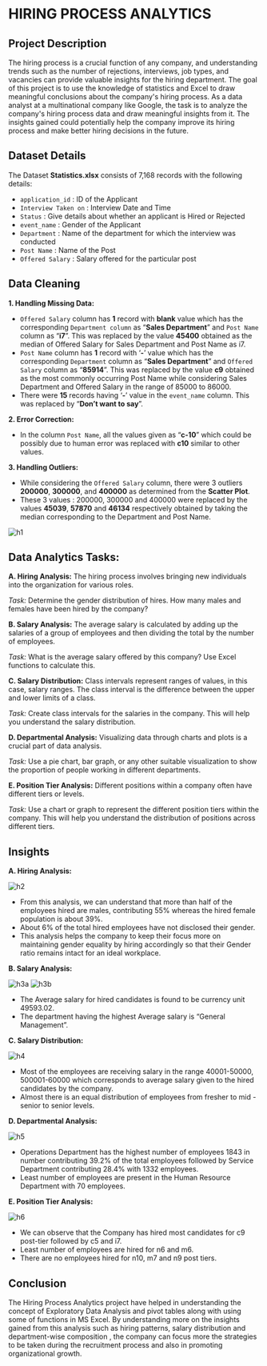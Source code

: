 # HIRING PROCESS ANALYTICS

## Project Description

The hiring process is a crucial function of any company, and understanding trends such as the number of rejections, interviews, job types, and vacancies can provide valuable insights for the hiring department. The goal of this project is to use the knowledge of statistics and Excel to draw meaningful conclusions about the company's hiring process. As a data analyst at a multinational company like Google, the task is to analyze the company's hiring process data and draw meaningful insights from it. The insights gained could potentially help the company improve its hiring process and make better hiring decisions in the future.

## Dataset Details

The Dataset **Statistics.xlsx** consists of 7,168 records with the following details:
- `application_id` : ID of the Applicant
- `Interview Taken on` : Interview Date and Time
- `Status` : Give details about whether an applicant is Hired or Rejected
- `event_name` : Gender of the Applicant
- `Department` : Name of the department for which the interview was conducted
- `Post Name` : Name of the Post
- `Offered Salary` : Salary offered for the particular post

## Data Cleaning

**1. Handling Missing Data:**

- `Offered Salary` column has **1** record with **blank** value which has the corresponding `Department column` as “**Sales Department**” and `Post Name` column as “**i7**”. This was replaced by the value **45400** obtained as the median of Offered Salary for Sales Department and Post Name as i7.
- `Post Name` column has **1** record with ‘**-**’ value which has the corresponding `Department` column as “**Sales Department**” and `Offered Salary` column as “**85914**”. This was replaced by the value **c9** obtained as the most commonly occurring Post Name while considering Sales Department and Offered Salary in the range of 85000 to 86000.
- There were **15** records having ‘**-**’ value in the `event_name` column. This was replaced by “**Don’t want to say**”.

**2. Error Correction:**

- In the column `Post Name`, all the values given as “**c-10**” which could be possibly due to human error was replaced with **c10** similar to other values.

**3. Handling Outliers:**

- While considering the `Offered Salary` column, there were 3 outliers **200000**, **300000**, and **400000** as determined from the **Scatter Plot**.
- These 3 values : 200000, 300000 and 400000 were replaced by the values **45039**, **57870** and **46134** respectively obtained by taking the median corresponding to the Department and Post Name.
  
![h1](https://github.com/Sruthi-Suresh22/Hiring-Process-Analytics/assets/162356465/4ea2c8f1-ed18-4cfd-9f8b-fbeb38bffd25)

## Data Analytics Tasks:

**A. Hiring Analysis:** The hiring process involves bringing new individuals into the organization for various roles.

*Task:* Determine the gender distribution of hires. How many males and females have been hired by the company?

**B. Salary Analysis:** The average salary is calculated by adding up the salaries of a group of employees and then dividing the total by the number of employees.

*Task:* What is the average salary offered by this company? Use Excel functions to calculate this.

**C. Salary Distribution:** Class intervals represent ranges of values, in this case, salary ranges. The class interval is the difference between the upper and lower limits of a class.

*Task:* Create class intervals for the salaries in the company. This will help you understand the salary distribution.

**D. Departmental Analysis:** Visualizing data through charts and plots is a crucial part of data analysis.

*Task:* Use a pie chart, bar graph, or any other suitable visualization to show the proportion of people working in different departments.

**E. Position Tier Analysis:** Different positions within a company often have different tiers or levels.

*Task:* Use a chart or graph to represent the different position tiers within the company. This will help you understand the distribution of positions across different tiers.

## Insights

**A. Hiring Analysis:**

![h2](https://github.com/Sruthi-Suresh22/Hiring-Process-Analytics/assets/162356465/1db18249-960c-40af-9578-56c74b30f899)

- From this analysis, we can understand that more than half of the employees hired are males, contributing 55% whereas the hired female population is about 39%.
- About 6% of the total hired employees have not disclosed their gender.
- This analysis helps the company to keep their focus more on maintaining gender equality by hiring accordingly so that their Gender ratio remains intact for an ideal workplace.

**B. Salary Analysis:**

![h3a](https://github.com/Sruthi-Suresh22/Hiring-Process-Analytics/assets/162356465/5752d009-67d8-4607-9f45-57c16e4e5a9f)
![h3b](https://github.com/Sruthi-Suresh22/Hiring-Process-Analytics/assets/162356465/efaa701c-2ac1-45ef-aab1-57d21059b8fd)

- The Average salary for hired candidates is found to be currency unit 49593.02.
- The department having the highest Average salary is “General Management”.

**C. Salary Distribution:**

![h4](https://github.com/Sruthi-Suresh22/Hiring-Process-Analytics/assets/162356465/99814904-4610-4830-86a5-24268ca07df6)

- Most of the employees are receiving salary in the range 40001-50000, 500001-60000 which corresponds to average salary given to the hired candidates by the company.
- Almost there is an equal distribution of  employees from fresher to mid -senior to senior levels.

**D. Departmental Analysis:**

![h5](https://github.com/Sruthi-Suresh22/Hiring-Process-Analytics/assets/162356465/27fbae3a-c2f2-42c7-98e9-260cda1a67ac)

- Operations Department has the highest number of employees 1843 in number contributing 39.2% of the total employees followed by Service Department contributing 28.4% with 1332 employees.
- Least number of employees are present in the Human Resource Department with 70 employees.

**E. Position Tier Analysis:**

![h6](https://github.com/Sruthi-Suresh22/Hiring-Process-Analytics/assets/162356465/cf02fa12-12c4-4169-a5b6-ef3dd36d27a7)

- We can observe that the Company has hired most candidates for c9 post-tier followed by c5 and i7.
- Least number of employees are hired for n6 and m6. 
- There are no employees hired for n10, m7 and n9 post tiers.

## Conclusion

The Hiring Process Analytics project have helped in understanding the concept of Exploratory Data Analysis and pivot tables along with using some of functions in MS Excel. By understanding more on the insights gained from this analysis such as hiring patterns, salary distribution and department-wise composition , the company can focus more the strategies to be taken during the recruitment process and also in promoting organizational growth.



  
